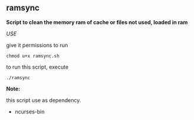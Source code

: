 ## ramsync

**Script to clean the memory ram of cache or files not used, loaded in ram**

*USE*

give it permissions to run

    chmod u+x ramsync.sh

to run this script, execute

    ./ramsync


**Note:**

this script use as dependency.
  * ncurses-bin
